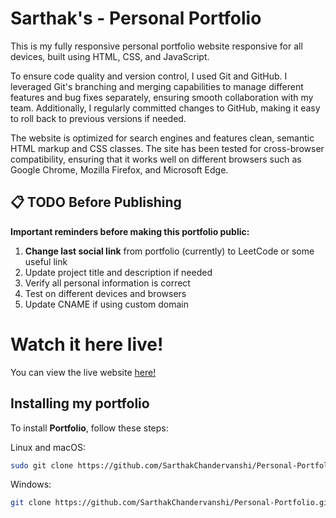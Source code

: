 # Sarthak's - Personal Portfolio

This is my fully responsive personal portfolio website responsive for all devices, built using HTML, CSS, and JavaScript.

To ensure code quality and version control, I used Git and GitHub. I leveraged Git's branching and merging capabilities to manage different features and bug fixes separately, ensuring smooth collaboration with my team. Additionally, I regularly committed changes to GitHub, making it easy to roll back to previous versions if needed.

The website is optimized for search engines and features clean, semantic HTML markup and CSS classes. The site has been tested for cross-browser compatibility, ensuring that it works well on different browsers such as Google Chrome, Mozilla Firefox, and Microsoft Edge.

## 📋 TODO Before Publishing

**Important reminders before making this portfolio public:**

1. **Change last social link** from portfolio (currently) to LeetCode or some useful link
2. Update project title and description if needed
3. Verify all personal information is correct
4. Test on different devices and browsers
5. Update CNAME if using custom domain

# Watch it here live!
You can view the live website [here!](https://sarthakchandervanshi.github.io/)


## Installing my portfolio

To install **Portfolio**, follow these steps:

Linux and macOS:

```bash
sudo git clone https://github.com/SarthakChandervanshi/Personal-Portfolio.git
```

Windows:

```bash
git clone https://github.com/SarthakChandervanshi/Personal-Portfolio.git
```
